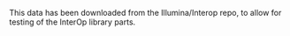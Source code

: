 This data has been downloaded from the Illumina/Interop repo, to allow for testing of the InterOp library
parts.